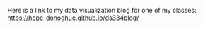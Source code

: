 Here is a link to my data visualization blog for one of my classes: 
https://hope-donoghue.github.io/ds334blog/
